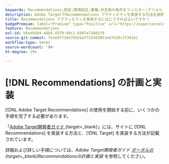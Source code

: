 ```yaml
---
keywords: Recommendations;設定;環境設定;業種;非互換の条件をフィルター;デフォルトホストグループ;サムネールのベース URL;Recommendation API トークン
description: Adobe TargetでRecommendations アクティビティを実装する方法を説明します。
title: Recommendations アクティビティを実装するにはどうすればよいですか？
badgePremium: label="Premium" type="Positive" url="https://experienceleague.adobe.com/docs/target/using/introduction/intro.html?lang=ja#premium newtab=true" tooltip="Target Premium に含まれる機能を確認してください。"
feature: Recommendations
exl-id: b6edb504-a8b6-4379-99c1-6907e71601f9
source-git-commit: fe1e97710e7692ba7724103853ed7438c3f361b1
workflow-type: tm+mt
source-wordcount: '94'
ht-degree: 29%

---
```


# [!DNL Recommendations] の計画と実装

[!DNL Adobe Target Recommendations] の使用を開始する前に、いくつかの手順を完了する必要があります。

「[Adobe Target開発者ガイド ](https://experienceleague.adobe.com/docs/target-dev/developer/overview.html?lang=ja){target=_blank}」には、サイトに [!DNL Recommendations] を実装する方法と、[!DNL Target] を実装する方法が記載されています。

詳細および詳しい手順については、*Adobe Target開発者ガイド [ ポータルの ](https://experienceleague.adobe.com/docs/target-dev/developer/recommendations.html){target=_blank}Recommendationsの計画と実装* を参照してください。

